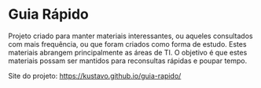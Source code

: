 # Guia Rápido

Projeto criado para manter materiais interessantes, ou aqueles consultados com mais frequência, ou que foram criados como forma de estudo. Estes materiais abrangem principalmente as áreas de TI. O objetivo é que estes materiais possam ser mantidos para reconsultas rápidas e poupar tempo. 

Site do projeto: <https://kustavo.github.io/guia-rapido/>
